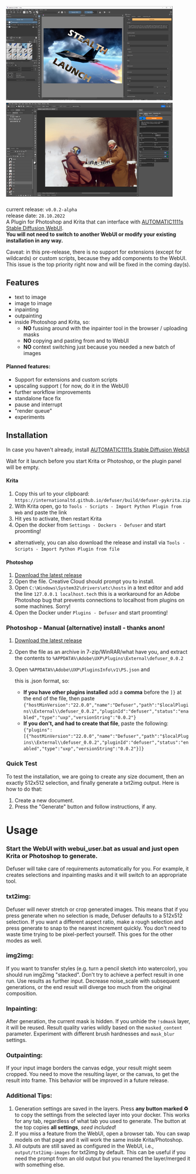 # <img src="docs/splash1.png" alt="alt text" title="image Title" height="256"/><img src="docs/splash2.png" alt="alt text" title="image Title" height="256"/>

current release: `v0.0.2-alpha`
<br/>
release date: `28.10.2022`
<br/>
A Plugin for Photoshop and Krita that can interface with [AUTOMATIC1111s Stable Diffusion WebUI](https://github.com/AUTOMATIC1111/stable-diffusion-webui). 
<br/>__You will not need to switch to another WebUI or modify your existing installation in any way.__

Caveat: in this pre-release, there is no support for extensions (except for wildcards) or custom scripts, because they add components to the WebUI. This issue is the top priority right now and will be fixed in the coming day(s).

## Features
* text to image
* image to image
* inpainting
* outpainting
* inside Photoshop and Krita, so:
    * __NO__ fussing around with the inpainter tool in the browser / uploading masks
    * __NO__ copying and pasting from and to WebUI
    * __NO__ context switching just because you needed a new batch of images

#### Planned features:
* Support for extensions and custom scripts
* upscaling support ( for now, do it in the WebUI)
* further workflow improvements
* standalone face fix
* pause and interrupt
* "render queue"
* experiments

## Installation

In case you haven't already, install [AUTOMATIC1111s Stable Diffusion WebUI](https://github.com/AUTOMATIC1111/stable-diffusion-webui)

Wait for it launch before you start Krita or Photoshop, or the plugin panel will be empty.

#### Krita
1. Copy this url to your clipboard: `https://internationaltd.github.io/defuser/build/defuser-pykrita.zip`
2. With Krita open, go to `Tools - Scripts - Import Python Plugin from Web` and paste the link
3. Hit yes to activate, then restart Krita
4. Open the docker from `Settings - Dockers - Defuser` and start proomting!

* alternatively, you can also download the release and install via `Tools - Scripts - Import Python Plugin from file`

#### Photoshop
1. [Download the latest release](https://internationaltd.github.io/defuser/build/defuser_PS.ccx)
2. Open the file. Creative Cloud should prompt you to install.
3. Open `C:\Windows\System32\drivers\etc\hosts` in a text editor and add the line `127.0.0.1 localhost.tech` this is a workaround for an Adobe Photoshop bug that prevents connections to localhost from plugins on some machines.  Sorry!
4. Open the Docker under `Plugins - Defuser` and start proomting!

### Photoshop - Manual (alternative) install - thanks anon!
1. [Download the latest release](https://internationaltd.github.io/defuser/build/defuser_PS.ccx)
2. Open the file as an archive in 7-zip/WinRAR/what have you, and extract the contents to `%APPDATA%\Adobe\UXP\Plugins\External\defuser_0.0.2`
3. Open `%APPDATA%\Adobe\UXP\PluginsInfo\v1\PS.json` and 

    this is .json format, so:


    * __If you have other plugins installed__ add a __comma__ before the `]}` at the end of the file, then paste `{"hostMinVersion":"22.0.0","name":"Defuser","path":"$localPlugins\\External\\defuser_0.0.2","pluginId":"defuser","status":"enabled","type":"uxp","versionString":"0.0.2"}` 
    * __If you don't, and had to create that file__, paste the following: `{"plugins":[{"hostMinVersion":"22.0.0","name":"Defuser","path":"$localPlugins\\External\\defuser_0.0.2","pluginId":"defuser","status":"enabled","type":"uxp","versionString":"0.0.2"}]}`

### Quick Test
To test the installation, we are going to create any size document, then an exactly 512x512 selection, and finally generate a txt2img output. Here is how to do that:

1. Create a new document.
2. Press the "Generate" button and follow instructions, if any.



# Usage

### Start the WebUI with webui_user.bat as usual and just open Krita or Photoshop to generate.
Defuser will take care of requirements automatically for you. For example, it creates selections and inpainting masks and it will switch to an appropriate tool.

### txt2img:
Defuser will never stretch or crop generated images. This means that if you press generate when no selection is made, Defuser defaults to a 512x512 selection. If you want a different aspect ratio, make a rough selection and press generate to snap to the nearest increment quickly. You don't need to waste time trying to be pixel-perfect yourself. This goes for the other modes as well.

### img2img:
If you want to transfer styles (e.g. turn a pencil sketch into watercolor), you should run
img2img "stacked". Don't try to achieve a perfect result in one run. Use results as further input. Decrease noise_scale with subsequent generations, or the end result will diverge too much from the original composition.

### Inpainting:
After generation, the current mask is hidden. If you unhide the `!sdmask` layer, it will be reused.
Result quality varies wildly based on the `masked_content` parameter.
Experiment with different brush hardnesses and `mask_blur` settings. 

### Outpainting:
If your input image borders the canvas edge, your result might seem cropped. You need to move the resulting layer, or the canvas, to get the result into frame. This behavior will be improved in a future release.

### Additional Tips:

1. Generation settings are saved in the layers. Press __any button marked ♻️__ to copy the settings from the selected layer into your docker. This works for any tab, regardless of what tab you used to generate. The button at the top copies __all settings__, _seed included_!
2. If you miss a feature from the WebUI, open a browser tab. You can swap models on that page and it will work the same inside Krita/Photoshop. 
3. All outputs are still saved as configured in the WebUI, i.e., `output/txt2img-images` for txt2img by default. This can be useful if you need the prompt from an old output but you renamed the layer/merged it with something else.